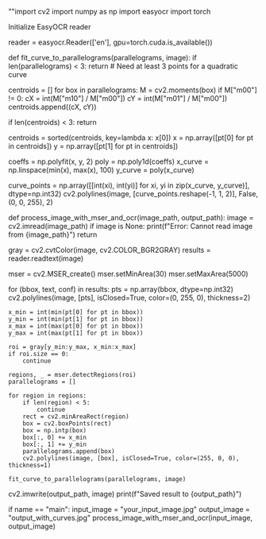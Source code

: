 ""import cv2 import numpy as np import easyocr import torch

Initialize EasyOCR reader

reader = easyocr.Reader(['en'], gpu=torch.cuda.is_available())

def fit_curve_to_parallelograms(parallelograms, image): if len(parallelograms) < 3: return  # Need at least 3 points for a quadratic curve

centroids = []
for box in parallelograms:
    M = cv2.moments(box)
    if M["m00"] != 0:
        cX = int(M["m10"] / M["m00"])
        cY = int(M["m01"] / M["m00"])
        centroids.append((cX, cY))

if len(centroids) < 3:
    return

centroids = sorted(centroids, key=lambda x: x[0])
x = np.array([pt[0] for pt in centroids])
y = np.array([pt[1] for pt in centroids])

coeffs = np.polyfit(x, y, 2)
poly = np.poly1d(coeffs)
x_curve = np.linspace(min(x), max(x), 100)
y_curve = poly(x_curve)

curve_points = np.array([[int(xi), int(yi)] for xi, yi in zip(x_curve, y_curve)], dtype=np.int32)
cv2.polylines(image, [curve_points.reshape(-1, 1, 2)], False, (0, 0, 255), 2)

def process_image_with_mser_and_ocr(image_path, output_path): image = cv2.imread(image_path) if image is None: print(f"Error: Cannot read image from {image_path}") return

gray = cv2.cvtColor(image, cv2.COLOR_BGR2GRAY)
results = reader.readtext(image)

mser = cv2.MSER_create()
mser.setMinArea(30)
mser.setMaxArea(5000)

for (bbox, text, conf) in results:
    pts = np.array(bbox, dtype=np.int32)
    cv2.polylines(image, [pts], isClosed=True, color=(0, 255, 0), thickness=2)

    x_min = int(min(pt[0] for pt in bbox))
    y_min = int(min(pt[1] for pt in bbox))
    x_max = int(max(pt[0] for pt in bbox))
    y_max = int(max(pt[1] for pt in bbox))

    roi = gray[y_min:y_max, x_min:x_max]
    if roi.size == 0:
        continue

    regions, _ = mser.detectRegions(roi)
    parallelograms = []

    for region in regions:
        if len(region) < 5:
            continue
        rect = cv2.minAreaRect(region)
        box = cv2.boxPoints(rect)
        box = np.intp(box)
        box[:, 0] += x_min
        box[:, 1] += y_min
        parallelograms.append(box)
        cv2.polylines(image, [box], isClosed=True, color=(255, 0, 0), thickness=1)

    fit_curve_to_parallelograms(parallelograms, image)

cv2.imwrite(output_path, image)
print(f"Saved result to {output_path}")

if name == "main": input_image = "your_input_image.jpg" output_image = "output_with_curves.jpg" process_image_with_mser_and_ocr(input_image, output_image)

